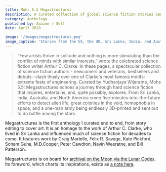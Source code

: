 ```yaml
---
title: Mohs 5.5 Megastructures
description: A curated collection of global science fiction stories centered around megastructures and massive feats of engineering.
category: Anthology
published by: Amazon / Self
date: April 2020

image: '/images/megastructures.png'
image_caption: 'Stories from the US, the UK, Sri Lanka, India, and Australia.'
---
```


>"Few artists thrive in solitude and nothing is more stimulating than the conflict of minds with similar interests,” wrote the celebrated science fiction writer Arthur C. Clarke. In these pages, a spectacular collection of science fiction authors - newcomers and veterans, bestsellers and debuts--clash thusly over one of Clarke's most famous motifs: extreme feats of engineering. Curated by Yudhanjaya Wijeratne, Mohs 5.5: Megastructures echoes a journey through hard science fiction that inspires, entertains, and, quite possibly, explores. From Sri Lanka, India, Australia, and North America come five-minutes-into-the-future efforts to detect alien life, great colonies in the void, homophobia in space, and a one-man army being endlessly 3D-printed and sent out to do battle among the stars.


Megastructures is the first anthology I curated end to end, from story editing to cover art. It is an homage to the work of Arthur C. Clarke, who lived in Sri Lanka and influenced much of science fiction for decades to come. It features work by Craig Martelle, Felix R. Savage, Kate Pickford, Soham Guha, M.D.Cooper, Peter Cawdron, Navin Weeratne, and Bill Patterson.

 Megastructures is on board for [archival on the Moon via the Lunar Codex](https://www.lunarcodex.com/). Its foreword, which charts its inspirations, exists as [a note here](/note/2020-04-Foreword-Megastructures).

